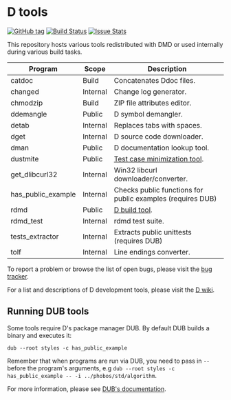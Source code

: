 D tools
=======

[![GitHub tag](https://img.shields.io/github/tag/dlang/tools.svg?maxAge=86400)](#)
[![Build Status](https://travis-ci.org/dlang/tools.svg?branch=master)](https://travis-ci.org/dlang/tools)
[![Issue Stats](https://img.shields.io/issuestats/p/github/dlang/tools.svg?maxAge=2592000)](http://www.issuestats.com/github/dlang/tools)

This repository hosts various tools redistributed with DMD or used
internally during various build tasks.

Program                | Scope    | Description
---------------------- | -------- | -----------------------------------------
catdoc                 | Build    | Concatenates Ddoc files.
changed                | Internal | Change log generator.
chmodzip               | Build    | ZIP file attributes editor.
ddemangle              | Public   | D symbol demangler.
detab                  | Internal | Replaces tabs with spaces.
dget                   | Internal | D source code downloader.
dman                   | Public   | D documentation lookup tool.
dustmite               | Public   | [Test case minimization tool](https://github.com/CyberShadow/DustMite/wiki).
get_dlibcurl32         | Internal | Win32 libcurl downloader/converter.
has_public_example 	   | Internal | Checks public functions for public examples (requires DUB)
rdmd                   | Public   | [D build tool](http://dlang.org/rdmd.html).
rdmd_test              | Internal | rdmd test suite.
tests_extractor 	   | Internal | Extracts public unittests (requires DUB)
tolf                   | Internal | Line endings converter.

To report a problem or browse the list of open bugs, please visit the
[bug tracker](http://issues.dlang.org/).

For a list and descriptions of D development tools, please visit the
[D wiki](http://wiki.dlang.org/Development_tools).

Running DUB tools
-----------------

Some tools require D's package manager DUB.
By default DUB builds a binary and executes it:

```
dub --root styles -c has_public_example
```

Remember that when programs are run via DUB, you need to pass in `--` before
the program's arguments, e.g `dub --root styles -c has_public_example -- -i ../phobos/std/algorithm`.

For more information, please see [DUB's documentation][dub-doc].

[dub-doc]: https://code.dlang.org/docs/commandline
